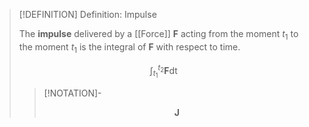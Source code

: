>[!DEFINITION] Definition: Impulse
>
>The **impulse** delivered by a [[Force]] $\boldsymbol{F}$ acting from the moment $t_1$ to the moment $t_1$ is the integral of $\boldsymbol{F}$ with respect to time.
>
>$$
>\int_{t_1}^{t_2} \boldsymbol{F} \mathop{\mathrm{d}t}
>$$
>
>>[!NOTATION]-
>>
>>$$
>>\boldsymbol{J}
>>$$
>>
>